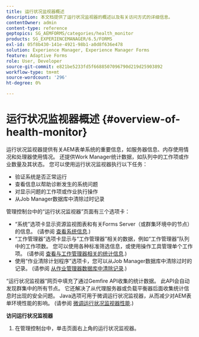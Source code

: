 ```yaml
---
title: 运行状况监视器概述
description: 本文档提供了运行状况监视器的概述以及有关访问方式的详细信息。
contentOwner: admin
content-type: reference
geptopics: SG_AEMFORMS/categories/health_monitor
products: SG_EXPERIENCEMANAGER/6.5/FORMS
exl-id: 05f8b430-141e-4921-98b1-a0d8f636e478
solution: Experience Manager, Experience Manager Forms
feature: Adaptive Forms
role: User, Developer
source-git-commit: e821be5233fd5f6688507096790d219d25903892
workflow-type: tm+mt
source-wordcount: '296'
ht-degree: 0%

---
```


# 运行状况监视器概述 {#overview-of-health-monitor}

运行状况监视器提供有关AEM表单系统的重要信息，如服务器信息、内存使用情况和处理器使用情况。 还提供Work Manager统计数据，如队列中的工作项或作业数量及其状态。 您可以使用运行状况监视器执行以下任务：

* 验证系统是否正常运行
* 查看信息以帮助诊断发生的系统问题
* 对显示问题的工作项或作业执行操作
* 从Job Manager数据库中清除过时记录

管理控制台中的“运行状况监视器”页面有三个选项卡：

* “系统”选项卡显示资源监视图表和有关Forms Server（或群集环境中的节点）的信息。 (请参阅 [查看系统信息](/help/forms/using/admin-help/view-system-information.md#view-system-information).)
* “工作管理器”选项卡显示与“工作管理器”相关的数据，例如“工作管理器”队列中的工作项数。 您可以使用各种标准筛选信息，或使用操作工具管理单个工作项。 (请参阅 [查看与工作管理器相关的统计信息](/help/forms/using/admin-help/view-statistics-related-manager.md#view-statistics-related-to-work-manager).)
* 使用“作业清除计划程序”选项卡，您可以从Job Manager数据库中清除过时的记录。 (请参阅 [从作业管理器数据库中清除记录](/help/forms/using/admin-help/purge-records-job-manager-database.md#purge-records-from-the-job-manager-database).)

“运行状况监视器”网页中填充了通过Gemfire API收集的统计数据。 此API会自动发现群集中的所有节点。 它还解决了从代理服务器或负载平衡器后面收集统计信息时出现的安全问题。 Java选项可用于微调运行状况监视器，从而减少对AEM表单环境性能的影响。 (请参阅 [微调运行状况监视器性能](/help/forms/using/admin-help/fine-tuning-health-monitor-performance.md#fine-tuning-health-monitor-performance).)

**访问运行状况监视器**

1. 在管理控制台中，单击页面右上角的运行状况监视器。

